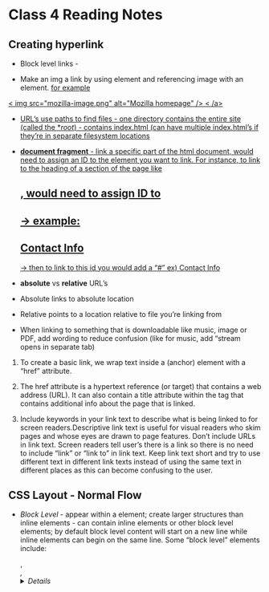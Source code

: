# Class 4 Reading Notes

## Creating hyperlink

- Block level links - 

- Make an img a link by using <a> element and referencing image with an <img> element. 
<a href="https://developer.mozilla.org/en-US/docs/Learn/HTML/Introduction_to_HTML/Creating_hyperlinks">for example</a>

<a  href= "https://www.mozilla.org/en-US/" >
  < img src="mozilla-image.png" alt="Mozilla homepage" />
< /a>

- URL’s use paths to find files - one directory contains the entire site (called the **root*) - contains index.html (can have multiple index.html’s if they’re in separate filesystem locations 

- **document fragment** - link a specific part of the html document, would need to assign an ID to the element you want to link. For instance, to link to the heading of a section of the page like <h2>, would need to assign ID to <h2>  → example: <h2 id=”contact_info”>Contact Info</h2> → then to link to this id you would add a “#” ex) <a href=”contacts.html#contact_info.”>Contact Info</a>

- **absolute** vs **relative** URL’s

- Absolute links to absolute location
- Relative points to a location relative to file you’re linking from

- When linking to something that is downloadable like music, image or PDF, add wording to reduce confusion (like for music, add “stream opens in separate tab)

1. To create a basic link, we wrap text inside a <a> (anchor) element with a “href” attribute.

2. The href attribute is a hypertext reference (or target) that contains a web address (URL). It can also contain a title attribute within the <a> tag that contains additional info about the page that is linked.

3. Include keywords in your link text to describe what is being linked to for screen readers.Descriptive link text is useful for visual readers who skim pages and whose eyes are drawn to page features. Don’t include URLs in link text. Screen readers tell user’s there is a link so there is no need to include “link” or “link to” in link text. Keep link text short and try to use different text in different link texts instead of using the same text in different places as this can become confusing to the user.

## CSS Layout - Normal Flow

- *Block Level* - appear within a <body> element; create larger structures than inline elements - can contain inline elements or other block level elements; by default block level content will start on a new line while inline elements can begin on the same line. Some “block level” elements include: <article>, <address>, <block quote> <details>, <dialouge>, <dd> (describes term in description list) <aside> (aside content), <div> (document division>, <dt> (description list term> , <footer>, <header>, <ol>. <ul>, <li> etc.

- *Inline* - presentational element and usually specified in CSS; cannot adjust width and heigh on inline elements, they sit in the content of the blocklevel elements (except images!! -- can be resized); to change size of inline element must make it behave like block level element by use of display:block or display:inline-block

- *Absolute positioning*: no longer exisits inthe normal document flow, it sits on its own layer allowig to create isolated UI features that don't interfere with the layout of other elements on the page like a pop up box

- *z-index* - references the z-axis (imaginary line running from surface of the screen to your face); determines the way things stack on the page if there are multiple elements with absolute positioning.

- *fixed positioning* - fixes element in place relative to visible portion of the viewport; ie. persistent nav menus, 'accept cookies' alerts, etc. 
ex. in CSS -->
    h1 {
        position: fixed;
        top:0; //fixes the h1 element to the top of the screen.
    }

- *sticky positioning* - hybrid of relative & fixed; allows for elements to behave like relative positioning until the user scrolls past a certain threshold then the element will become fixed. - used for scrolling index:
<a href="https://developer.mozilla.org/en-US/docs/Learn/CSS/CSS_layout/Positioning">example:</a>

<dl>
  <dt>A</dt>
  <dd>Apple</dd>
  <dd>Ant</dd>
  <dd>Altimeter</dd>
  <dd>Airplane</dd>
  <dt>B</dt>
  <dd>Bird</dd>
  <dd>Buzzard</dd>
</dl>

<dt> elements in css will be given sticky positioning with top:0; so the "A" and "B" etc will stick to the top of the page as the user scrolls

1. Normal flow is the way elements lay themselves out on a webpage if you haven’t changed anything about their layout and no CSS is applied to change the way they behave. Normal flow is designed to make a web page easily readable for all users.

2. Block level elements appear within the <body> element of html and create larger structures than inline elements. They cancontain inline elements. By default, block level content will start on a new line while inline elements start on the same line. Inline elements are presentational. Unless it is an image, inline element's size cannot change, it must be changed with display:block or display:inline-block to behave like a block element.

3. Static positioning is the default for every html element.

4. Absolute positioning allows for isolated features like pop up boxes that don't interfere with other lements in the layout of the page.

5. Absolute positioning fixes elements in place relative to nearest positioned ancestor (or inital containing block), fixed positioning fixes an element in place relative to the visible portion of the view block ( <a href="https://developer.mozilla.org/en-US/docs/Learn/CSS/CSS_layout/Positioning">source</a>)

## Functions - Reusable blocks of code

- **Functions** allow to store pieces of code that does single task inside defined block and then call back to that code when needed (rather than typing multiple times)

- **invoke** = run or execute

- **methods** - functions that are part of objects; 

- parameter - value that needs to be included in a function's parentheses to do it's job. Some are optional in which case the function will revert to a default behavior. 

- *Invoking* - used if you want to run a function after it's been defined. using name of the function followed by ()
ex) function myFunction() {
    alert('hello!');
}

1. A function must first be declared before it can be invoked. Declaring a funtion allows pieces of code that perform a task to be stored so it can be called back to (invoked) later in the code without having to be written again.

2. Parameters are values that need to be included in a functions parenteses for the function to do it's job. An argument is used to access the parameter passed to a function. It's only availabe within a function.

## 6 Reasons for Pair Programming

Greater efficiency + job interview readiness

Implementing the four fundemental skills that help with learning coding languages via pair programming would definitely make me a more efficient coder. It's one thing to listen to lecture and write based off of looking at someone else's code but describing the code and it's functions without actually typing out the code would help me to better understand what I'm coding, what it means, how it works, etc. Having the skills I will learn in pair programming would give me a leg up in the interview process in which I would need to work with another individual on a coding project. I will have already developed the collaboration and communication skills necessary to perform such a task. 

